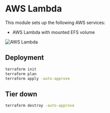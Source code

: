 <!-- BEGIN_TF_DOCS -->

# AWS Lambda

This module sets up the following AWS services:

* AWS Lambda with mounted EFS volume

![AWS Lambda](https://hands-on.cloud/wp-content/uploads/2022/05/How-to-manage-Amazon-EFS-using-Terraform-AWS-Lambda-deployment.png)

## Deployment

```sh
terraform init
terraform plan
terraform apply -auto-approve
```

## Tier down

```sh
terraform destroy -auto-approve
```

<!-- END_TF_DOCS -->